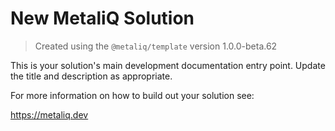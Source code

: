# New MetaliQ Solution

> Created using the `@metaliq/template` version 1.0.0-beta.62

This is your solution's main development documentation entry point. Update the title and description as appropriate.

For more information on how to build out your solution see:

https://metaliq.dev
